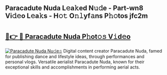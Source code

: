 ## Paracadute Nuda L𝚎a𝚔ed N𝚞𝚍e - Part-wn8 Vi𝚍𝚎o L𝚎a𝚔s - H𝚘𝚝 O𝚗𝚕yf𝚊ns P𝚑𝚘tos jfc2m

# <h2><a href="http://kf53yzg.oniu.top/?m=Paracadute+Nuda">🔗👉 🔴 Paracadute Nuda P𝚑ot𝚘𝚜 V𝚒d𝚎o</a></h2>

[![Paracadute Nuda Nu𝚍e𝚜](https://i.imgur.com/0qMVB7G.gif)](http://kf53yzg.oniu.top/?m=Paracadute+Nuda)
Digital content creator Paracadute Nuda, famed for publishing dance and lifestyle ideas, through performances and personal vlogs. Versatile aerialist Paracadute Nuda, known for their exceptional skills and accomplishments in performing aerial acts.  
